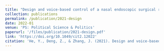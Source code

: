 ```yaml
---
title: "Design and voice‐based control of a nasal endoscopic surgical robot"
collection: publications
permalink: /publication/2021-design
date: 2022-01
venue: 'PS: Political Science & Politics'
paperurl: '/files/publication/2021-design.pdf'
link: 'https://doi.org/10.1049/cit2.12022'
citation: 'He, Y., Deng, Z., & Zhang, J. (2021). Design and voice‐based control of a nasal endoscopic surgical robot. CAAI Transactions on Intelligence Technology, 6(1), 123-131.'
---
```

